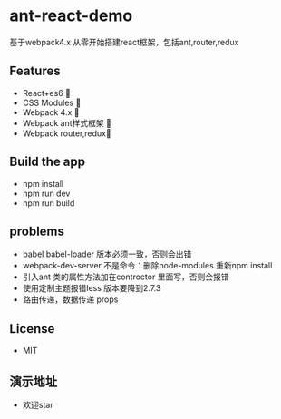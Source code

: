 # ant-react-demo
基于webpack4.x 从零开始搭建react框架，包括ant,router,redux

## Features

- React+es6 🚀
- CSS Modules 🚀
- Webpack 4.x 🚀
- Webpack ant样式框架 🚀
- Webpack router,redux🚀

## Build the app

- npm install
- npm run dev
- npm run build
## problems
- babel babel-loader 版本必须一致，否则会出错
- webpack-dev-server 不是命令：删除node-modules 重新npm install
- 引入ant 类的属性方法加在controctor 里面写，否则会报错
- 使用定制主题报错less 版本要降到2.7.3
- 路由传递，数据传递 props

## License

- MIT

## 演示地址

- 欢迎star

